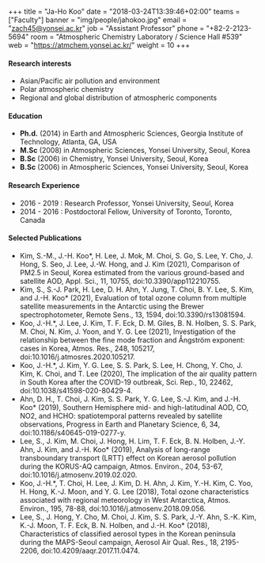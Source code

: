 ﻿+++
title = "Ja-Ho Koo"
date = "2018-03-24T13:39:46+02:00"
teams = ["Faculty"]
banner = "img/people/jahokoo.jpg"
email = "zach45@yonsei.ac.kr"
job = "Assistant Professor"
phone = "+82-2-2123-5694"
room = "Atmospheric Chemistry Laboratory / Science Hall #539"
web = "https://atmchem.yonsei.ac.kr/"
weight = 10
+++

#### Research interests
+ Asian/Pacific air pollution and environment
+ Polar atmospheric chemistry
+ Regional and global distribution of atmospheric components

#### Education
+ **Ph.d.** (2014) in Earth and Atmospheric Sciences, Georgia Institute of Technology, Atlanta, GA, USA
+ **M.Sc** (2008) in Atmospheric Sciences, Yonsei University, Seoul, Korea
+ **B.Sc** (2006) in Chemistry, Yonsei University, Seoul, Korea
+ **B.Sc** (2006) in Atmospheric Sciences, Yonsei University, Seoul, Korea

#### Research Experience
+ 2016 - 2019 : Research Professor, Yonsei University, Seoul, Korea
+ 2014 - 2016 : Postdoctoral Fellow, University of Toronto, Toronto, Canada

#### Selected Publications
+ Kim, S.-M., J.-H. Koo*, H. Lee, J. Mok, M. Choi, S. Go, S. Lee, Y. Cho, J. Hong, S. Seo, J. Lee, J.-W. Hong, and J. Kim (2021), Comparison of PM2.5 in Seoul, Korea estimated from the various ground-based and satellite AOD, Appl. Sci., 11, 10755, doi:10.3390/app112210755.
+ Kim, S., S.-J. Park, H. Lee, D. H. Ahn, Y. Jung, T. Choi, B. Y. Lee, S. Kim, and J.-H. Koo* (2021), Evaluation of total ozone column from multiple satellite measurements in the Antarctic using the Brewer spectrophotometer, Remote Sens., 13, 1594, doi:10.3390/rs13081594.
+ Koo, J.-H.*, J. Lee, J. Kim, T. F. Eck, D. M. Giles, B. N. Holben, S. S. Park, M. Choi, N. Kim, J. Yoon, and Y. G. Lee (2021), Investigation of the relationship between the fine mode fraction and Ångström exponent: cases in Korea, Atmos. Res., 248, 105217, doi:10.1016/j.atmosres.2020.105217.
+ Koo, J.-H.*, J. Kim, Y. G. Lee, S. S. Park, S. Lee, H. Chong, Y. Cho, J. Kim, K. Choi, and T. Lee (2020), The implication of the air quality pattern in South Korea after the COVID-19 outbreak, Sci. Rep., 10, 22462, doi:10.1038/s41598-020-80429-4.
+ Ahn, D. H., T. Choi, J. Kim, S. S. Park, Y. G. Lee, S.-J. Kim, and J.-H. Koo* (2019), Southern Hemisphere mid- and high-latitudinal AOD, CO, NO2, and HCHO: spatiotemporal patterns revealed by satellite observations, Progress in Earth and Planetary Science, 6, 34, doi:10.1186/s40645-019-0277-y.
+ Lee, S., J. Kim, M. Choi, J. Hong, H. Lim, T. F. Eck, B. N. Holben, J.-Y. Ahn, J. Kim, and J.-H. Koo* (2019), Analysis of long-range transboundary transport (LRTT) effect on Korean aerosol pollution during the KORUS-AQ campaign, Atmos. Environ., 204, 53-67, doi:10.1016/j.atmosenv.2019.02.020.
+ Koo, J.-H.*, T. Choi, H. Lee, J. Kim, D. H. Ahn, J. Kim, Y.-H. Kim, C. Yoo, H. Hong, K.-J. Moon, and Y. G. Lee (2018), Total ozone characteristics associated with regional meteorology in West Antarctica, Atmos. Environ., 195, 78-88, doi:10.1016/j.atmosenv.2018.09.056.
+ Lee, S., J. Hong, Y. Cho, M. Choi, J. Kim, S. S. Park, J.-Y. Ahn, S.-K. Kim, K.-J. Moon, T. F. Eck, B. N. Holben, and J.-H. Koo* (2018), Characteristics of classified aerosol types in the Korean peninsula during the MAPS-Seoul campaign, Aerosol Air Qual. Res., 18, 2195-2206, doi:10.4209/aaqr.2017.11.0474.

